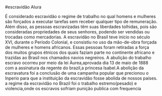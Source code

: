 #escravidão Alura 

É considerado escravidão o regime de trabalho no qual homens e mulheres são forçados a executar tarefas sem receber qualquer tipo de remuneração. Além disso, as pessoas escravizadas têm suas liberdades tolhidas, pois são consideradas propriedades de seus senhores, podendo ser vendidas ou trocadas como mercadorias.
A escravidão no Brasil teve início no século XVI, durante o Período Colonial, e consistiu no uso da mão-de-obra forçada de mulheres e homens africanos. Essas pessoas foram retiradas a força dos muitos grupos étnicos dos quais faziam parte no continente africano e trazidas ao Brasil nos chamados navios negreiros.
A abulição do trabalho escravo ocorreu por meio da lei Àurea,aprovada dia 13 de maio de 1888 com a assinatura da regente do brazil,a princesa Isabel.A abolição da escravatura foi a conclusão de uma campanha popular que precionou o Inperio para que a instituição da escravidão fosse abolida de nossos países.
a regime da escravidão no Brazil foi o trabalho estremo(pesado) e violencia,onde os escravos sofriam punição publica com frequencia 